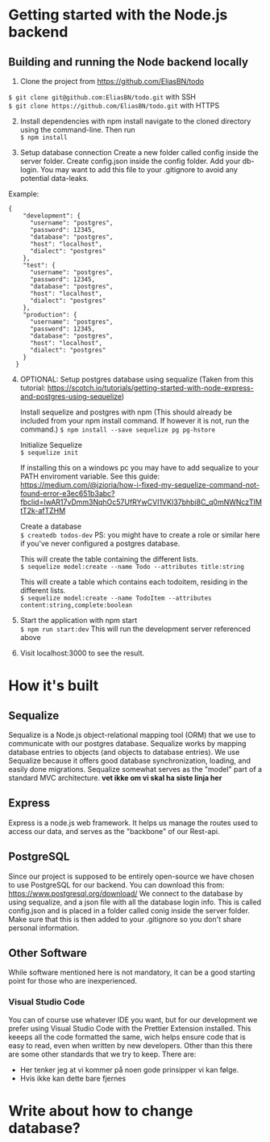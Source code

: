 # Getting started with the Node.js backend

## Building and running the Node backend locally

1. Clone the project from https://github.com/EliasBN/todo

`$ git clone git@github.com:EliasBN/todo.git` with SSH  
`$ git clone https://github.com/EliasBN/todo.git` with HTTPS

2. Install dependencies with npm install
   navigate to the cloned directory using the command-line. Then run  
   `$ npm install`

3. Setup database connection
   Create a new folder called config inside the server folder. Create config.json inside the config folder. Add your db-login. You may want to add this file to your .gitignore to avoid any potential data-leaks.

Example:

```
{
    "development": {
      "username": "postgres",
      "password": 12345,
      "database": "postgres",
      "host": "localhost",
      "dialect": "postgres"
    },
    "test": {
      "username": "postgres",
      "password": 12345,
      "database": "postgres",
      "host": "localhost",
      "dialect": "postgres"
    },
    "production": {
      "username": "postgres",
      "password": 12345,
      "database": "postgres",
      "host": "localhost",
      "dialect": "postgres"
    }
  }
```

4. OPTIONAL: Setup postgres database using sequalize (Taken from this tutorial: https://scotch.io/tutorials/getting-started-with-node-express-and-postgres-using-sequelize)

    Install sequelize and postgres with npm (This should already be included from your npm install command. If however it is not, run the command.)
      `$ npm install --save sequelize pg pg-hstore`


    Initialize Sequelize  
      `$ sequelize init`

      If installing this on a windows pc you may have to add sequalize to your PATH enviroment variable. See this guide: https://medium.com/@jzioria/how-i-fixed-my-sequelize-command-not-found-error-e3ec651b3abc?fbclid=IwAR17vDmm3NqhOc57UfRYwCVI1VKI37bhbi8C_q0mNWNczTIMtT2k-afTZHM  


    Create a database  
      `$ createdb todos-dev` 
      PS: you might have to create a role or similar here if you've never configured a postgres database.  


    This will create the table containing the different lists.  
      `$ sequelize model:create --name Todo --attributes title:string`


    This will create a table which contains each todoitem, residing in the different lists.  
      `$ sequelize model:create --name TodoItem --attributes content:string,complete:boolean`

  

5. Start the application with npm start  
   `$ npm run start:dev` This will run the development server referenced above

6. Visit localhost:3000 to see the result.


# How it's built

## Sequalize

Sequalize is a Node.js object-relational mapping tool (ORM) that we use to communicate with our postgres database. Sequalize works by mapping database entries to objects (and objects to database entries). We use Sequalize because it offers good database synchronization, loading, and easily done migrations. Sequalize somewhat serves as the "model" part of a standard MVC architecture. <b>vet ikke om vi skal ha siste linja her </b>

## Express

Express is a node.js web framework. It helps us manage the routes used to access our data, and serves as the "backbone" of our Rest-api.

## PostgreSQL

Since our project is supposed to be entirely open-source we have chosen to use PostgreSQL for our backend. You can download this from: https://www.postgresql.org/download/
We connect to the database by using sequalize, and a json file with all the database login info. This is called config.json and is placed in a folder called conig inside the server folder. Make sure that this is then added to your .gitignore so you don't share personal information.

## Other Software

While software mentioned here is not mandatory, it can be a good starting point for those who are inexperienced. 

### Visual Studio Code

You can of course use whatever IDE you want, but for our development we prefer using Visual Studio Code with the Prettier Extension installed. This keeeps all the code formatted the same, wich helps ensure code that is easy to read, even when written by new developers. Other than this there are some other standards that we try to keep. There are:

- Her tenker jeg at vi kommer på noen gode prinsipper vi kan følge.
- Hvis ikke kan dette bare fjernes

# Write about how to change database?

